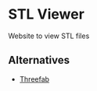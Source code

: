 # STL Viewer

Website to view STL files


## Alternatives

- [Threefab](https://github.com/blackjk3/threefab)
